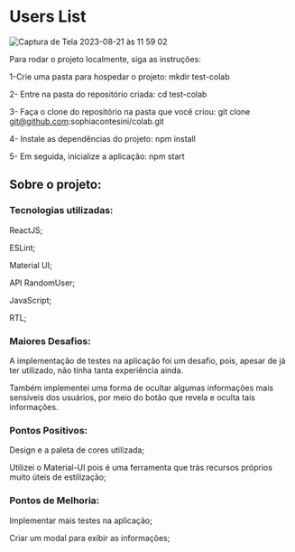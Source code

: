 # Users List

![Captura de Tela 2023-08-21 às 11 59 02](https://github.com/sophiacontesini/Users-List/assets/94463723/cbd2837a-74fb-437b-91b2-41f506eb4e8c)


Para rodar o projeto localmente, siga as instruções:

1-Crie uma pasta para hospedar o projeto:
mkdir test-colab

2- Entre na pasta do repositório criada:
cd test-colab

3- Faça o clone do repositório na pasta que você criou: 
git clone git@github.com:sophiacontesini/colab.git

4- Instale as dependências do projeto:
npm install

5- Em seguida, inicialize a aplicação:
npm start


## Sobre o projeto:
### Tecnologias utilizadas:

ReactJS;

ESLint;

Material UI;

API RandomUser;

JavaScript;

RTL;


### Maiores Desafios:

A implementação de testes na aplicação foi um desafio, pois, apesar de já ter utilizado, não tinha tanta experiência ainda.

Também implementei uma forma de ocultar algumas informações mais sensíveis dos usuários, por meio do botão que revela e oculta tais informações.


### Pontos Positivos:

Design e a paleta de cores utilizada;

Utilizei o Material-UI pois é uma ferramenta que trás recursos próprios muito úteis de estilização;


### Pontos de Melhoria:

Implementar mais testes na aplicação;

Criar um modal para exibir as informações;





